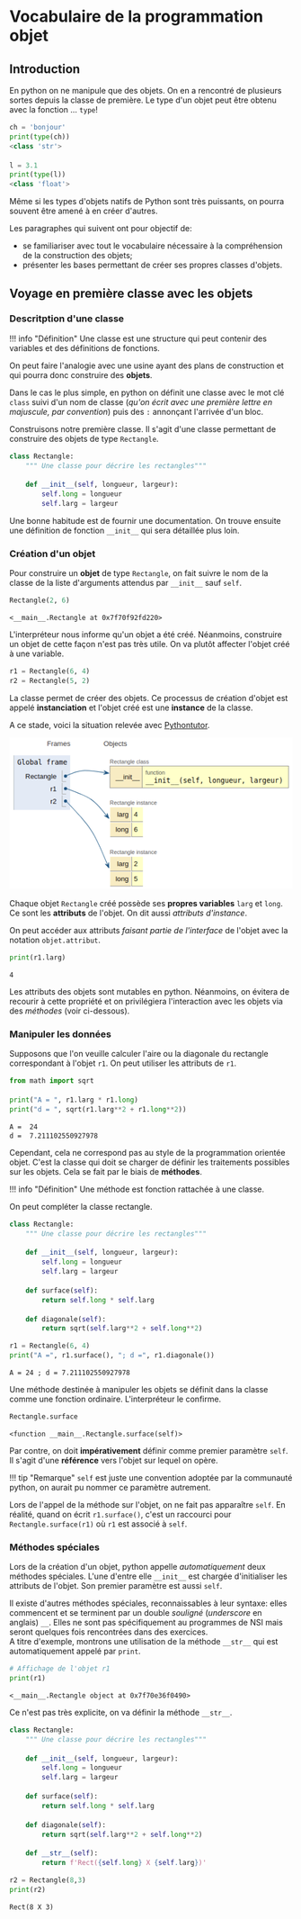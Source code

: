 Vocabulaire de la programmation objet
================================

## Introduction

En python on ne manipule que des objets. On en a rencontré de plusieurs sortes depuis la classe de première. Le type d'un objet peut être obtenu avec la fonction ... `type`!
```python
ch = 'bonjour'
print(type(ch))
<class 'str'>

l = 3.1
print(type(l))
<class 'float'>
```
Même si les types d'objets natifs de Python sont très puissants, on pourra souvent être amené à en créer d'autres.  

Les paragraphes qui suivent ont pour objectif de:  

* se familiariser avec tout le vocabulaire nécessaire à la compréhension de la construction des objets;
* présenter les bases permettant de créer ses propres classes d'objets.  

## Voyage en première classe avec les objets

### Descritption d'une classe

!!! info "Définition"
    Une classe est une structure qui peut contenir des variables et des définitions de fonctions. 

On peut faire l'analogie avec une usine ayant des plans de construction et qui pourra donc construire des **objets**. 

Dans le cas le plus simple, en python on définit une classe avec le mot clé `class` suivi d'un nom de classe (*qu'on écrit avec une première lettre en majuscule, par convention*) puis des `:` annonçant l'arrivée d'un bloc.

Construisons notre première classe. Il s'agit d'une classe permettant de construire des objets de type `Rectangle`.


```python
class Rectangle:
    """ Une classe pour décrire les rectangles"""
    
    def __init__(self, longueur, largeur):
        self.long = longueur
        self.larg = largeur
```

Une bonne habitude est de fournir une documentation. On trouve ensuite une définition de fonction `__init__` qui sera détaillée plus loin.  

### Création d'un objet 
Pour construire un **objet** de type `Rectangle`, on fait suivre le nom de la classe de la liste d'arguments attendus par `__init__` sauf `self`.  


```python
Rectangle(2, 6)
```




    <__main__.Rectangle at 0x7f70f92fd220>



L'interpréteur nous informe qu'un objet a été créé. Néanmoins, construire un objet de cette façon n'est pas très utile. On va plutôt affecter l'objet créé à une variable.


```python
r1 = Rectangle(6, 4)
r2 = Rectangle(5, 2)
```

La classe permet de créer des objets. Ce processus de création d'objet est appelé **instanciation** et l'objet créé est une **instance** de la classe.

A ce stade, voici la situation relevée avec [Pythontutor](http://pythontutor.com/visualize.html#code=class%20Rectangle%3A%0A%20%20%20%20%22%22%22%20Une%20classe%20pour%20d%C3%A9crire%20les%20rectangles%22%22%22%0A%20%20%20%20%0A%20%20%20%20def%20__init__%28self,%20longueur,%20largeur%29%3A%0A%20%20%20%20%20%20%20%20self.long%20%3D%20longueur%0A%20%20%20%20%20%20%20%20self.larg%20%3D%20largeur%0A%0Ar1%20%3D%20Rectangle%286,%204%29%0Ar2%20%3D%20Rectangle%285,%202%29&cumulative=false&curInstr=11&heapPrimitives=nevernest&mode=display&origin=opt-frontend.js&py=3&rawInputLstJSON=%5B%5D&textReferences=false).  

![classe1](img/classe2.png)

Chaque objet `Rectangle` créé possède ses **propres variables** `larg` et `long`. Ce sont les **attributs** de l'objet. On dit aussi *attributs d'instance*.

On peut accéder aux attributs *faisant partie de l'interface* de l'objet avec la notation `objet.attribut`. 


```python
print(r1.larg)
```

    4


Les attributs des objets sont mutables en python. Néanmoins, on évitera de recourir à cette propriété et on privilégiera l'interaction avec les objets via des *méthodes* (voir ci-dessous).

### Manipuler les données

Supposons que l'on veuille calculer l'aire ou la diagonale du rectangle correspondant à l'objet `r1`. On peut utiliser les attributs de `r1`.


```python
from math import sqrt

print("A = ", r1.larg * r1.long)
print("d = ", sqrt(r1.larg**2 + r1.long**2))
```

    A =  24
    d =  7.211102550927978


Cependant, cela ne correspond pas au style de la programmation orientée objet. C'est la classe qui doit se charger de définir les traitements possibles sur les objets. Cela se fait par le biais de **méthodes**.  

!!! info "Définition"
    Une méthode est fonction rattachée à une classe.  

On peut compléter la classe rectangle.


```python
class Rectangle:
    """ Une classe pour décrire les rectangles"""
    
    def __init__(self, longueur, largeur):
        self.long = longueur
        self.larg = largeur
        
    def surface(self):
        return self.long * self.larg
    
    def diagonale(self):
        return sqrt(self.larg**2 + self.long**2)
```


```python
r1 = Rectangle(6, 4)
print("A =", r1.surface(), "; d =", r1.diagonale())
```

    A = 24 ; d = 7.211102550927978


Une méthode destinée à manipuler les objets se définit dans la classe comme une fonction ordinaire. L'interpréteur le confirme.


```python
Rectangle.surface
```




    <function __main__.Rectangle.surface(self)>



Par contre, on doit **impérativement** définir comme premier paramètre `self`. Il s'agit d'une **référence** vers l'objet sur lequel on opère.  

!!! tip "Remarque"
    `self` est juste une convention adoptée par la communauté python, on aurait pu nommer ce paramètre autrement.
    
Lors de l'appel de la méthode sur l'objet, on ne fait pas apparaître `self`. En réalité, quand on écrit `r1.surface()`, c'est un raccourci pour `Rectangle.surface(r1)` où `r1` est associé à `self`.

### Méthodes spéciales

Lors de la création d'un objet, python appelle *automatiquement* deux méthodes spéciales. L'une d'entre elle `__init__` est chargée d'initialiser les attributs de l'objet. Son premier paramètre est aussi `self`.  

Il existe d'autres méthodes spéciales, reconnaissables à leur syntaxe: elles commencent et se terminent par un double *souligné* (*underscore* en anglais) `__`. Elles ne sont pas spécifiquement au programmes de NSI mais seront quelques fois rencontrées dans des exercices.  
A titre d'exemple, montrons une utilisation de la méthode `__str__` qui est automatiquement appelé par `print`.


```python
# Affichage de l'objet r1
print(r1)
```

    <__main__.Rectangle object at 0x7f70e36f0490>


Ce n'est pas très explicite, on va définir la méthode `__str__`.


```python
class Rectangle:
    """ Une classe pour décrire les rectangles"""
    
    def __init__(self, longueur, largeur):
        self.long = longueur
        self.larg = largeur
        
    def surface(self):
        return self.long * self.larg
    
    def diagonale(self):
        return sqrt(self.larg**2 + self.long**2)
    
    def __str__(self):
        return f'Rect({self.long} X {self.larg})'
```


```python
r2 = Rectangle(8,3)
print(r2)
```

    Rect(8 X 3)

